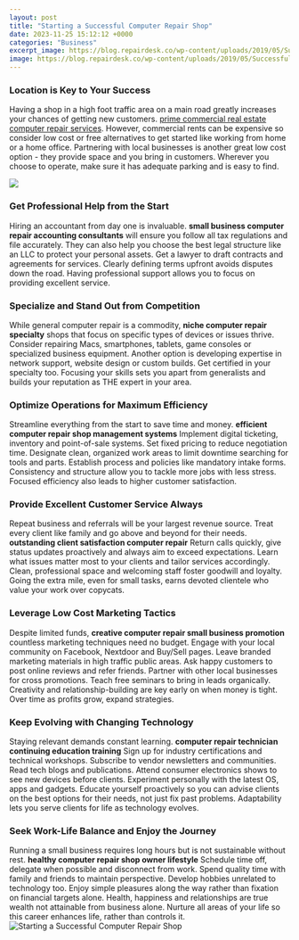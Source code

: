 ```yaml
---
layout: post
title: "Starting a Successful Computer Repair Shop"
date: 2023-11-25 15:12:12 +0000
categories: "Business"
excerpt_image: https://blog.repairdesk.co/wp-content/uploads/2019/05/Successful-computer-repair-business-BLOG.jpg
image: https://blog.repairdesk.co/wp-content/uploads/2019/05/Successful-computer-repair-business-BLOG.jpg
---
```


### Location is Key to Your Success
Having a shop in a high foot traffic area on a main road greatly increases your chances of getting new customers. [prime commercial real estate computer repair services](https://store.fi.io.vn/collection/algarin). However, commercial rents can be expensive so consider low cost or free alternatives to get started like working from home or a home office. Partnering with local businesses is another great low cost option - they provide space and you bring in customers. Wherever you choose to operate, make sure it has adequate parking and is easy to find.

![](https://okcredit-blog-images-prod.storage.googleapis.com/2022/02/computer-repair-store.jpg)
### Get Professional Help from the Start  
Hiring an accountant from day one is invaluable. **small business computer repair accounting consultants** will ensure you follow all tax regulations and file accurately. They can also help you choose the best legal structure like an LLC to protect your personal assets. Get a lawyer to draft contracts and agreements for services. Clearly defining terms upfront avoids disputes down the road. Having professional support allows you to focus on providing excellent service.
### Specialize and Stand Out from Competition
While general computer repair is a commodity, **niche computer repair specialty** shops that focus on specific types of devices or issues thrive. Consider repairing Macs, smartphones, tablets, game consoles or specialized business equipment. Another option is developing expertise in network support, website design or custom builds. Get certified in your specialty too. Focusing your skills sets you apart from generalists and builds your reputation as THE expert in your area. 
### Optimize Operations for Maximum Efficiency  
Streamline everything from the start to save time and money. **efficient computer repair shop management systems** Implement digital ticketing, inventory and point-of-sale systems. Set fixed pricing to reduce negotiation time. Designate clean, organized work areas to limit downtime searching for tools and parts. Establish process and policies like mandatory intake forms. Consistency and structure allow you to tackle more jobs with less stress. Focused efficiency also leads to higher customer satisfaction.
### Provide Excellent Customer Service Always
Repeat business and referrals will be your largest revenue source. Treat every client like family and go above and beyond for their needs. **outstanding client satisfaction computer repair** Return calls quickly, give status updates proactively and always aim to exceed expectations. Learn what issues matter most to your clients and tailor services accordingly. Clean, professional space and welcoming staff foster goodwill and loyalty. Going the extra mile, even for small tasks, earns devoted clientele who value your work over copycats.  
### Leverage Low Cost Marketing Tactics
Despite limited funds, **creative computer repair small business promotion** countless marketing techniques need no budget. Engage with your local community on Facebook, Nextdoor and Buy/Sell pages. Leave branded marketing materials in high traffic public areas. Ask happy customers to post online reviews and refer friends. Partner with other local businesses for cross promotions. Teach free seminars to bring in leads organically. Creativity and relationship-building are key early on when money is tight. Over time as profits grow, expand strategies.
### Keep Evolving with Changing Technology  
Staying relevant demands constant learning. **computer repair technician continuing education training** Sign up for industry certifications and technical workshops. Subscribe to vendor newsletters and communities. Read tech blogs and publications. Attend consumer electronics shows to see new devices before clients. Experiment personally with the latest OS, apps and gadgets. Educate yourself proactively so you can advise clients on the best options for their needs, not just fix past problems. Adaptability lets you serve clients for life as technology evolves.
### Seek Work-Life Balance and Enjoy the Journey
Running a small business requires long hours but is not sustainable without rest. **healthy computer repair shop owner lifestyle** Schedule time off, delegate when possible and disconnect from work. Spend quality time with family and friends to maintain perspective. Develop hobbies unrelated to technology too. Enjoy simple pleasures along the way rather than fixation on financial targets alone. Health, happiness and relationships are true wealth not attainable from business alone. Nurture all areas of your life so this career enhances life, rather than controls it.
![Starting a Successful Computer Repair Shop](https://blog.repairdesk.co/wp-content/uploads/2019/05/Successful-computer-repair-business-BLOG.jpg)